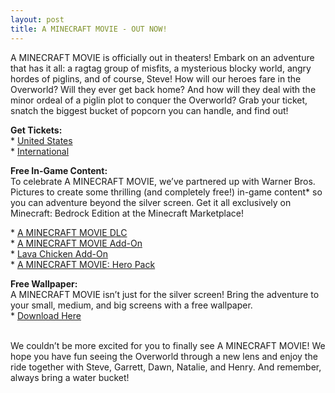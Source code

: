 ```yaml
---
layout: post
title: A MINECRAFT MOVIE - OUT NOW!
---
```


A MINECRAFT MOVIE is officially out in theaters! Embark on an adventure that has it all: a ragtag group of misfits, a mysterious blocky world, angry hordes of piglins, and of course, Steve! How will our heroes fare in the Overworld? Will they ever get back home? And how will they deal with the minor ordeal of a piglin plot to conquer the Overworld? Grab your ticket, snatch the biggest bucket of popcorn you can handle, and find out! <br>

**Get Tickets:**<br>
\* [United States](http://www.minecraft-movie.com/)<br>
\* [International](http://www.minecraft-movie.net/)<br>

**Free In-Game Content:**<br>
To celebrate A MINECRAFT MOVIE, we’ve partnered up with Warner Bros. Pictures to create some thrilling (and completely free!) in-game content* so you can adventure beyond the silver screen. Get it all exclusively on Minecraft: Bedrock Edition at the Minecraft Marketplace!<br>

\* [A MINECRAFT MOVIE DLC](https://www.minecraft.net/en-us/marketplace/pdp?id=069b2db5-5164-48ba-afb2-e95d81aa763f)<br>
\* [A MINECRAFT MOVIE Add-On](https://www.minecraft.net/en-us/marketplace/pdp?id=6ac55b36-b539-4f49-a0ee-89cc2c60cfb7)<br>
\* [Lava Chicken Add-On](https://www.minecraft.net/marketplace/pdp?id=b8294b31-2d62-4823-a13e-52d5ea6e6ef4)<br>
\* [A MINECRAFT MOVIE: Hero Pack](https://www.minecraft.net/en-us/marketplace/pdp?id=89967d0c-b75a-4ff8-a603-4683aca4713a)<br>

**Free Wallpaper:**<br>
A MINECRAFT MOVIE isn’t just for the silver screen! Bring the adventure to your small, medium, and big screens with a free wallpaper.<br>
\* [Download Here](https://www.minecraft.net/en-us/minecraft-movie#wallpapers)<br><br>

We couldn’t be more excited for you to finally see A MINECRAFT MOVIE! We hope you have fun seeing the Overworld through a new lens and enjoy the ride together with Steve, Garrett, Dawn, Natalie, and Henry. And remember, always bring a water bucket!
